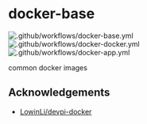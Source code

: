 # docker-base

![.github/workflows/docker-base.yml](https://github.com/lesscodex/docker-images/actions/workflows/docker-base.yml/badge.svg)
![.github/workflows/docker-docker.yml](https://github.com/lesscodex/docker-images/actions/workflows/docker-docker.yml/badge.svg)
![.github/workflows/docker-app.yml](https://github.com/lesscodex/docker-images/actions/workflows/docker-app.yml/badge.svg)

common docker images

## Acknowledgements

* [LowinLi/devpi-docker](https://github.com/LowinLi/devpi-docker)
